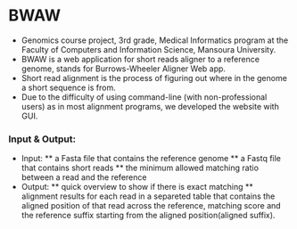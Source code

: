 # BWAW
* Genomics course project, 3rd grade, Medical Informatics program at the Faculty of Computers and Information Science, Mansoura University.
* BWAW is a web application for short reads aligner to a reference genome, stands for Burrows-Wheeler Aligner Web app.
* Short read alignment is the process of figuring out where in the genome a short sequence is from.
* Due to the difficulty of using command-line (with non-professional users) as in most alignment programs, we developed the website with GUI.
### Input & Output:
* Input: 
** a Fasta file that contains the reference genome
** a Fastq file that contains short reads
** the minimum allowed matching ratio between a read and the reference
* Output:
** quick overview to show if there is exact matching
** alignment results for each read in a separeted table that contains the aligned position of that read across the reference, matching score and the reference suffix starting from the aligned position(aligned suffix).
